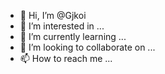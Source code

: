 - 👋 Hi, I’m @Gjkoi
- 👀 I’m interested in ...
- 🌱 I’m currently learning ...
- 💞️ I’m looking to collaborate on ...
- 📫 How to reach me ...

<!---
Gjkoi/Gjkoi is a ✨ special ✨ repository because its `README.md` (this file) appears on your GitHub profile.
You can click the Preview link to take a look at your changes.
--->
